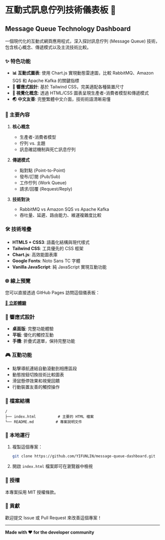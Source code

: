 # 互動式訊息佇列技術儀表板 🚀

## Message Queue Technology Dashboard

一個現代化的互動式網頁應用程式，深入探討訊息佇列 (Message Queue) 技術，包含核心概念、傳遞模式以及主流技術比較。

### ✨ 特色功能

- **📊 互動式圖表**: 使用 Chart.js 實現動態雷達圖，比較 RabbitMQ、Amazon SQS 和 Apache Kafka 的關鍵指標
- **🎨 響應式設計**: 基於 Tailwind CSS，完美適配各種裝置尺寸
- **🧩 視覺化概念**: 透過 HTML/CSS 圖表呈現生產者-消費者模型和傳遞模式
- **🌏 中文友善**: 完整繁體中文介面，技術術語清晰易懂

### 🎯 主要內容

1. **核心概念**
   - 生產者-消費者模型
   - 佇列 vs. 主題
   - 訊息確認機制與死亡訊息佇列

2. **傳遞模式**
   - 點對點 (Point-to-Point)
   - 發布/訂閱 (Pub/Sub)
   - 工作佇列 (Work Queue)
   - 請求/回覆 (Request/Reply)

3. **技術對決**
   - RabbitMQ vs Amazon SQS vs Apache Kafka
   - 吞吐量、延遲、路由能力、維運複雜度比較

### 🛠️ 技術堆疊

- **HTML5 + CSS3**: 語義化結構與現代樣式
- **Tailwind CSS**: 工具優先的 CSS 框架
- **Chart.js**: 高效能圖表庫
- **Google Fonts**: Noto Sans TC 字體
- **Vanilla JavaScript**: 純 JavaScript 實現互動功能

### 🌐 線上預覽

您可以直接透過 GitHub Pages 訪問這個儀表板：

**[🔗 立即體驗](https://yifunlin.github.io/message-queue-dashboard/)**

### 📱 響應式設計

- **桌面版**: 完整功能體驗
- **平板**: 優化的觸控互動
- **手機**: 折疊式選單，保持完整功能

### 🎮 互動功能

- 點擊導航連結自動滾動到相應區段
- 動態按鈕切換技術比較圖表
- 滑鼠懸停效果和視覺回饋
- 行動裝置友善的觸控操作

### 📁 檔案結構

```
/
├── index.html          # 主要的 HTML 檔案
└── README.md          # 專案說明文件
```

### 🚀 本地運行

1. 複製這個專案：
   ```bash
   git clone https://github.com/YIFUNLIN/message-queue-dashboard.git
   ```

2. 開啟 `index.html` 檔案即可在瀏覽器中檢視

### 📄 授權

本專案採用 MIT 授權條款。

### 🤝 貢獻

歡迎提交 Issue 或 Pull Request 來改善這個專案！

---

**Made with ❤️ for the developer community**